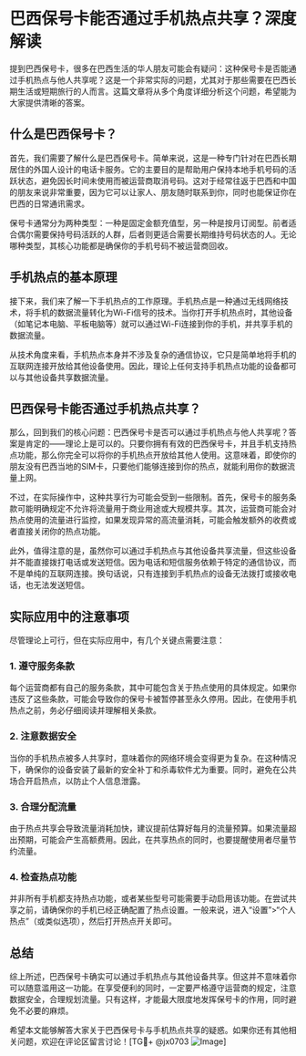 # 巴西保号卡能否通过手机热点共享？深度解读

提到巴西保号卡，很多在巴西生活的华人朋友可能会有疑问：这种保号卡是否能通过手机热点与他人共享呢？这是一个非常实际的问题，尤其对于那些需要在巴西长期生活或短期旅行的人而言。这篇文章将从多个角度详细分析这个问题，希望能为大家提供清晰的答案。

## 什么是巴西保号卡？

首先，我们需要了解什么是巴西保号卡。简单来说，这是一种专门针对在巴西长期居住的外国人设计的电话卡服务。它的主要目的是帮助用户保持本地手机号码的活跃状态，避免因长时间未使用而被运营商取消号码。这对于经常往返于巴西和中国的朋友来说非常重要，因为它可以让家人、朋友随时联系到你，同时也能保证你在巴西的日常通讯需求。

保号卡通常分为两种类型：一种是固定金额充值型，另一种是按月订阅型。前者适合偶尔需要保持号码活跃的人群，后者则更适合需要长期维持号码状态的人。无论哪种类型，其核心功能都是确保你的手机号码不被运营商回收。

## 手机热点的基本原理

接下来，我们来了解一下手机热点的工作原理。手机热点是一种通过无线网络技术，将手机的数据流量转化为Wi-Fi信号的技术。当你打开手机热点时，其他设备（如笔记本电脑、平板电脑等）就可以通过Wi-Fi连接到你的手机，并共享手机的数据流量。

从技术角度来看，手机热点本身并不涉及复杂的通信协议，它只是简单地将手机的互联网连接开放给其他设备使用。因此，理论上任何支持手机热点功能的设备都可以与其他设备共享数据流量。

## 巴西保号卡能否通过手机热点共享？

那么，回到我们的核心问题：巴西保号卡是否可以通过手机热点与他人共享呢？答案是肯定的——理论上是可以的。只要你拥有有效的巴西保号卡，并且手机支持热点功能，那么你完全可以将你的手机热点开放给其他人使用。这意味着，即使你的朋友没有巴西当地的SIM卡，只要他们能够连接到你的热点，就能利用你的数据流量上网。

不过，在实际操作中，这种共享行为可能会受到一些限制。首先，保号卡的服务条款可能明确规定不允许将流量用于商业用途或大规模共享。其次，运营商可能会对热点使用的流量进行监控，如果发现异常的高流量消耗，可能会触发额外的收费或者直接关闭你的热点功能。

此外，值得注意的是，虽然你可以通过手机热点与其他设备共享流量，但这些设备并不能直接拨打电话或发送短信。因为电话和短信服务依赖于特定的通信协议，而不是单纯的互联网连接。换句话说，只有连接到手机热点的设备无法拨打或接收电话，也无法发送短信。

## 实际应用中的注意事项

尽管理论上可行，但在实际应用中，有几个关键点需要注意：

### 1. **遵守服务条款**
每个运营商都有自己的服务条款，其中可能包含关于热点使用的具体规定。如果你违反了这些条款，可能会导致你的保号卡被暂停甚至永久停用。因此，在使用手机热点之前，务必仔细阅读并理解相关条款。

### 2. **注意数据安全**
当你的手机热点被多人共享时，意味着你的网络环境会变得更为复杂。在这种情况下，确保你的设备安装了最新的安全补丁和杀毒软件尤为重要。同时，避免在公共场合开启热点，以防止个人信息泄露。

### 3. **合理分配流量**
由于热点共享会导致流量消耗加快，建议提前估算好每月的流量预算。如果流量超出预期，可能会产生高额费用。因此，在共享热点的同时，也要提醒使用者尽量节约流量。

### 4. **检查热点功能**
并非所有手机都支持热点功能，或者某些型号可能需要手动启用该功能。在尝试共享之前，请确保你的手机已经正确配置了热点设置。一般来说，进入“设置”>“个人热点”（或类似选项），然后打开热点开关即可。

## 总结

综上所述，巴西保号卡确实可以通过手机热点与其他设备共享。但这并不意味着你可以随意滥用这一功能。在享受便利的同时，一定要严格遵守运营商的规定，注意数据安全，合理规划流量。只有这样，才能最大限度地发挥保号卡的作用，同时避免不必要的麻烦。

希望本文能够解答大家关于巴西保号卡与手机热点共享的疑惑。如果你还有其他相关问题，欢迎在评论区留言讨论！[TG💪+ @jx0703 ![Image](https://github.com/user-attachments/assets/dbca1d08-cadb-493c-b0ec-ad6f7a83f270)]